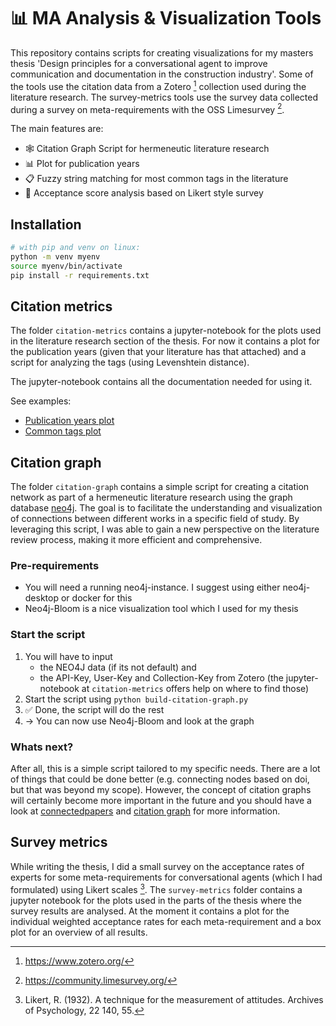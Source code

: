 # 📊 MA Analysis & Visualization Tools

This repository contains scripts for creating visualizations for my masters thesis 'Design principles for a conversational agent to improve communication and documentation in the construction industry'.
Some of the tools use the citation data from a Zotero [^1] collection used during the literature research.
The survey-metrics tools use the survey data collected during a survey on meta-requirements with the OSS Limesurvey [^2].

The main features are:

- 🕸 Citation Graph Script for hermeneutic literature research
- 📊 Plot for publication years
- 📋 Fuzzy string matching for most common tags in the literature
- 🧮 Acceptance score analysis based on Likert style survey

## Installation

```bash
# with pip and venv on linux:
python -m venv myenv
source myenv/bin/activate
pip install -r requirements.txt
```

## Citation metrics

The folder `citation-metrics` contains a jupyter-notebook for the plots used in the literature research section of the thesis. For now it contains a plot for the publication years (given that your literature has that attached) and a script for analyzing the tags (using Levenshtein distance).

The jupyter-notebook contains all the documentation needed for using it.

See examples:

- [Publication years plot](citation-metrics/common_tags-2023-12-05.pdf)
- [Common tags plot](citation-metrics/publication_years-2023-12-05.pdf)

## Citation graph

The folder `citation-graph` contains a simple script for creating a citation network as part of a hermeneutic literature research using the graph database [neo4j](https://neo4j.com/). The goal is to facilitate the understanding and visualization of connections between different works in a specific field of study. By leveraging this script, I was able to gain a new perspective on the literature review process, making it more efficient and comprehensive.

### Pre-requirements

- You will need a running neo4j-instance. I suggest using either neo4j-desktop or docker for this
- Neo4j-Bloom is a nice visualization tool which I used for my thesis

### Start the script

1. You will have to input
   - the NEO4J data (if its not default) and
   - the API-Key, User-Key and Collection-Key from Zotero (the jupyter-notebook at `citation-metrics` offers help on where to find those)
2. Start the script using `python build-citation-graph.py`
3. ✅ Done, the script will do the rest
4. -> You can now use Neo4j-Bloom and look at the graph

### Whats next?

After all, this is a simple script tailored to my specific needs. There are a lot of things that could be done better (e.g. connecting nodes based on doi, but that was beyond my scope). However, the concept of citation graphs will certainly become more important in the future and you should have a look at [connectedpapers](https://www.connectedpapers.com/) and [citation graph](https://citationgraph.org/) for more information.

## Survey metrics

While writing the thesis, I did a small survey on the acceptance rates of experts for some meta-requirements for conversational agents (which I had formulated) using Likert scales [^3]. The `survey-metrics` folder contains a jupyter notebook for the plots used in the parts of the thesis where the survey results are analysed. At the moment it contains a plot for the individual weighted acceptance rates for each meta-requirement and a box plot for an overview of all results.

[^1]: https://www.zotero.org/
[^2]: https://community.limesurvey.org/
[^3]: Likert, R. (1932). A technique for the measurement of attitudes. Archives of Psychology, 22 140, 55.
